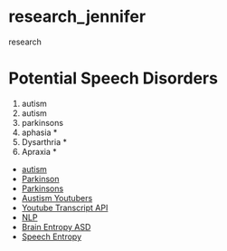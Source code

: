 # research_jennifer
research 
<h1> Potential Speech Disorders</h1>
<ol>
    <li>autism</li>
    <li>autism</li>
    <li>parkinsons</li>
    <li>aphasia *</li>
    <li>Dysarthria *</li>
    <li>Apraxia *</li>
</ol>



<ul>
    <li><a href="https://www.kaggle.com/andrewmvd/autism-screening-on-adults?select=autism_screening.csv">autism</a></li>
    <li><a href="https://www.kaggle.com/ruslankl/early-biomarkers-of-parkinsons-disease">Parkinson</a></li>
    <li><a href="https://www.kaggle.com/darshanjain29/parkinsons-disease-solution">Parkinsons</a></li>
    <li><a href="https://blog.feedspot.com/autism_youtube_channels/">Austism Youtubers</a>
    </li>
    <li><a href="https://pypi.org/project/youtube-transcript-api/">Youtube Transcript API</a>
    </li>
    <li><a href="https://www.educba.com/nlp-in-python/">NLP</a>
    </li>
    <li><a href="https://www.researchgate.net/publication/317017922_Alterations_in_Brain_Entropy_in_Autism_Spectrum_Disorders">Brain Entropy ASD</a></li>
    <li><a href="https://www.researchgate.net/publication/247612912_Spectral_entropy_as_speech_features_for_speech_recognition">Speech Entropy</a></li>
</ul>

